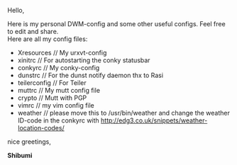 Hello,

Here is my personal DWM-config and some other useful configs. Feel free to edit and share.  
Here are all my config files:
  
* Xresources // My urxvt-config
* xinitrc // For autostarting the conky statusbar
* conkyrc // My conky-config
* dunstrc // For the dunst notify daemon thx to Rasi
* teilerconfig // For Teiler 
* muttrc // My mutt config file
* crypto // Mutt with PGP
* vimrc // my vim config file
* weather // please move this to /usr/bin/weather and change the weather ID-code in
  the conkyrc with http://edg3.co.uk/snippets/weather-location-codes/

nice greetings,

**Shibumi**

